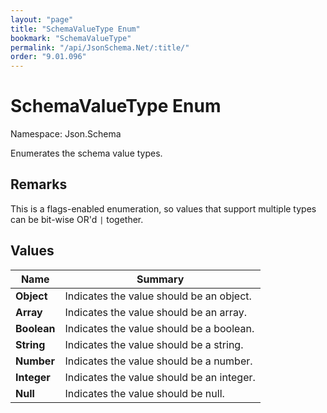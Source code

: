 ```yaml
---
layout: "page"
title: "SchemaValueType Enum"
bookmark: "SchemaValueType"
permalink: "/api/JsonSchema.Net/:title/"
order: "9.01.096"
---
```

# SchemaValueType Enum

Namespace: Json.Schema

Enumerates the schema value types.

## Remarks

This is a flags-enabled enumeration, so values that support multiple
types can be bit-wise OR'd `|` together.

## Values

| Name | Summary |
|---|---|
| **Object** | Indicates the value should be an object. |
| **Array** | Indicates the value should be an array. |
| **Boolean** | Indicates the value should be a boolean. |
| **String** | Indicates the value should be a string. |
| **Number** | Indicates the value should be a number. |
| **Integer** | Indicates the value should be an integer. |
| **Null** | Indicates the value should be null. |

